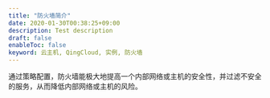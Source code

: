 ```yaml
---
title: "防火墙简介"
date: 2020-01-30T00:38:25+09:00
description: Test description
draft: false
enableToc: false
keyword: 云主机, QingCloud, 实例, 防火墙
---
```




通过策略配置，防火墙能极大地提高一个内部网络或主机的安全性，并过滤不安全的服务，从而降低内部网络或主机的风险。
